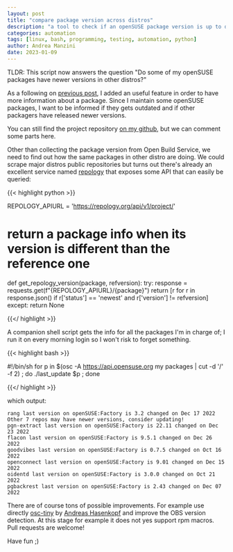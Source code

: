 ```yaml
---
layout: post
title: "compare package version across distros"
description: "a tool to check if an openSUSE package version is up to date against other distros"
categories: automation
tags: [linux, bash, programming, testing, automation, python]
author: Andrea Manzini
date: 2023-01-09
---
```


TLDR: This script now answers the question "Do some of my openSUSE packages have newer versions in other distros?"


As a following on [previous post](https://ilmanzo.github.io/post/check-last-update-on-packages/), I added an useful feature in order to have more information about a package.
Since I maintain some openSUSE packages, I want to be informed if they gets outdated and if other packagers have released newer versions.

<!--more-->

You can still find the project repository [on my github](https://github.com/ilmanzo/package_last_update), but we can comment some parts here. 

Other than collecting the package version from Open Build Service, we need to find out how the same packages in other distro are doing. We could scrape major distros public repositories but turns out there's already an excellent service named [repology](https://repology.org/) that exposes some API that can easily be queried:

{{< highlight python >}}

REPOLOGY_APIURL = 'https://repology.org/api/v1/project/'

# return a package info when its version is different than the reference one
def get_repology_version(package, refversion):
    try:
        response = requests.get(f"{REPOLOGY_APIURL}/{package}")
        return [r for r in response.json() if r['status'] == 'newest' and r['version'] != refversion]
    except:
        return None

{{</ highlight >}}

A companion shell script gets the info for all the packages I'm in charge of; I run it on every morning login so I won't risk to forget something.

{{< highlight bash >}}

#!/bin/sh
for p in $(osc -A https://api.opensuse.org my packages | cut -d '/' -f 2) ; do ./last_update $p ; done

{{</ highlight >}}

which output:

    rang last version on openSUSE:Factory is 3.2 changed on Dec 17 2022
    Other 7 repos may have newer versions, consider updating!
    pgn-extract last version on openSUSE:Factory is 22.11 changed on Dec 23 2022
    flacon last version on openSUSE:Factory is 9.5.1 changed on Dec 26 2022
    goodvibes last version on openSUSE:Factory is 0.7.5 changed on Oct 16 2022
    openconnect last version on openSUSE:Factory is 9.01 changed on Dec 15 2022
    oidentd last version on openSUSE:Factory is 3.0.0 changed on Oct 21 2022
    pgbackrest last version on openSUSE:Factory is 2.43 changed on Dec 07 2022



There are of course tons of possible improvements. For example use directly [osc-tiny](https://github.com/crazyscientist/osc-tiny) by [Andreas Hasenkopf](https://github.com/crazyscientist) and improve the OBS version detection. At this stage for example it does not yes support rpm macros. Pull requests are welcome! 

Have fun ;) 

